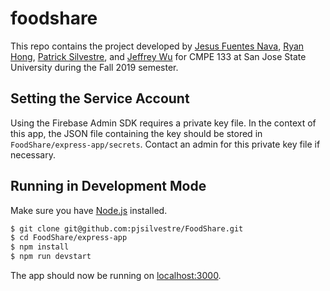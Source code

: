 # foodshare

This repo contains the project developed by [Jesus Fuentes Nava](https://github.com/jefuentesnava), [Ryan Hong](https://github.com/ryanhhong), [Patrick Silvestre](https://github.com/pjsilvestre), and [Jeffrey Wu](https://github.com/JesWu) for CMPE 133 at San Jose State University during the Fall 2019 semester.

## Setting the Service Account
Using the Firebase Admin SDK requires a private key file. In the context of this app, the JSON file containing the key should be stored in `FoodShare/express-app/secrets`. Contact an admin for this private key file if necessary.

## Running in Development Mode
Make sure you have [Node.js](nodejs.org) installed.
```sh
$ git clone git@github.com:pjsilvestre/FoodShare.git
$ cd FoodShare/express-app
$ npm install
$ npm run devstart
```
The app should now be running on [localhost:3000](localhost:3000).
